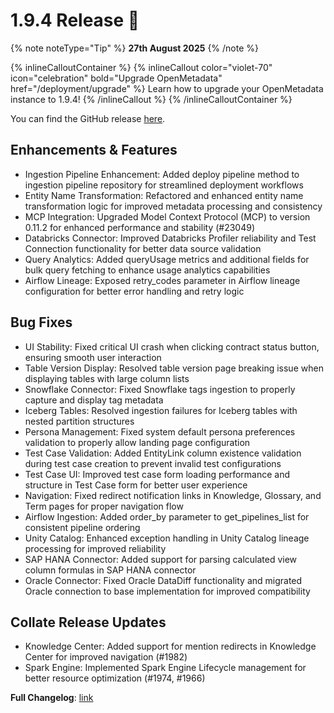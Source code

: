 # 1.9.4 Release 🎉

{% note noteType="Tip" %}
**27th August 2025**
{% /note %}

{% inlineCalloutContainer %}
{% inlineCallout
color="violet-70"
icon="celebration"
bold="Upgrade OpenMetadata"
href="/deployment/upgrade" %}
Learn how to upgrade your OpenMetadata instance to 1.9.4!
{% /inlineCallout %}
{% /inlineCalloutContainer %}

You can find the GitHub release [here](https://github.com/open-metadata/OpenMetadata/releases/tag/1.9.4-release).

## Enhancements & Features

- Ingestion Pipeline Enhancement: Added deploy pipeline method to ingestion pipeline repository for streamlined deployment workflows
- Entity Name Transformation: Refactored and enhanced entity name transformation logic for improved metadata processing and consistency
- MCP Integration: Upgraded Model Context Protocol (MCP) to version 0.11.2 for enhanced performance and stability (#23049)
- Databricks Connector: Improved Databricks Profiler reliability and Test Connection functionality for better data source validation
- Query Analytics: Added queryUsage metrics and additional fields for bulk query fetching to enhance usage analytics capabilities
- Airflow Lineage: Exposed retry_codes parameter in Airflow lineage configuration for better error handling and retry logic

## Bug Fixes

- UI Stability: Fixed critical UI crash when clicking contract status button, ensuring smooth user interaction
- Table Version Display: Resolved table version page breaking issue when displaying tables with large column lists
- Snowflake Connector: Fixed Snowflake tags ingestion to properly capture and display tag metadata
- Iceberg Tables: Resolved ingestion failures for Iceberg tables with nested partition structures 
- Persona Management: Fixed system default persona preferences validation to properly allow landing page configuration
- Test Case Validation: Added EntityLink column existence validation during test case creation to prevent invalid test configurations
- Test Case UI: Improved test case form loading performance and structure in Test Case form for better user experience
- Navigation: Fixed redirect notification links in Knowledge, Glossary, and Term pages for proper navigation flow
- Airflow Ingestion: Added order_by parameter to get_pipelines_list for consistent pipeline ordering
- Unity Catalog: Enhanced exception handling in Unity Catalog lineage processing for improved reliability
- SAP HANA Connector: Added support for parsing calculated view column formulas in SAP HANA connector
- Oracle Connector: Fixed Oracle DataDiff functionality and migrated Oracle connection to base implementation for improved compatibility

## Collate Release Updates

- Knowledge Center: Added support for mention redirects in Knowledge Center for improved navigation (#1982)
- Spark Engine: Implemented Spark Engine Lifecycle management for better resource optimization (#1974, #1966)

**Full Changelog**: [link](https://github.com/open-metadata/OpenMetadata/compare/1.9.2-release...1.9.4-release)
